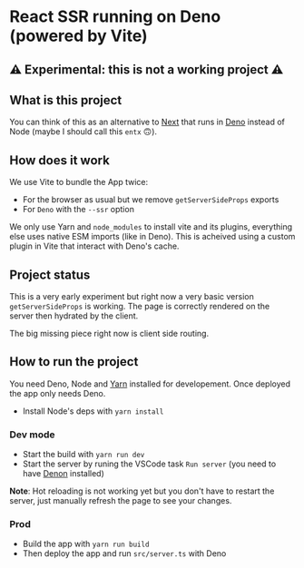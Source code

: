 # React SSR running on Deno (powered by Vite)

## ⚠️ Experimental: this is not a working project ⚠️

## What is this project

You can think of this as an alternative to [Next](https://nextjs.org/) that runs in [Deno](https://deno.land/) instead of Node (maybe I should call this `entx` 🙃).

## How does it work

We use Vite to bundle the App twice:

- For the browser as usual but we remove `getServerSideProps` exports
- For `Deno` with the `--ssr` option

We only use Yarn and `node_modules` to install vite and its plugins, everything else uses native ESM imports (like in Deno). This is acheived using a custom plugin in Vite that interact with Deno's cache.

## Project status

This is a very early experiment but right now a very basic version `getServerSideProps` is working. The page is correctly rendered on the server then hydrated by the client.

The big missing piece right now is client side routing.

## How to run the project

You need Deno, Node and [Yarn](https://classic.yarnpkg.com/lang/en/) installed for developement.
Once deployed the app only needs Deno.

- Install Node's deps with `yarn install`

### Dev mode

- Start the build with `yarn run dev`
- Start the server by runing the VSCode task `Run server` (you need to have [Denon](https://github.com/denosaurs/denon) installed)

**Note**: Hot reloading is not working yet but you don't have to restart the server, just manually refresh the page to see your changes.

### Prod

- Build the app with `yarn run build`
- Then deploy the app and run `src/server.ts` with Deno
